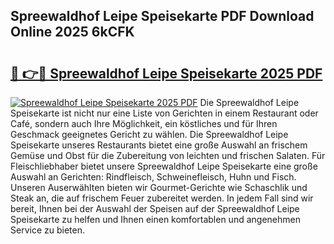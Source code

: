 ## Spreewaldhof Leipe Speisekarte PDF Download Online 2025 6kCFK

# <h2><a href="http://gcdt69y.nevu.top/?p=Spreewaldhof+Leipe+Speisekarte">🔗 👉🔴 Spreewaldhof Leipe Speisekarte 2025 PDF</a></h2>

[![Spreewaldhof Leipe Speisekarte 2025 PDF](https://i.imgur.com/dBaPXMq.png)](http://gcdt69y.nevu.top/?p=Spreewaldhof+Leipe+Speisekarte)
Die Spreewaldhof Leipe Speisekarte ist nicht nur eine Liste von Gerichten in einem Restaurant oder Café, sondern auch Ihre Möglichkeit, ein köstliches und für Ihren Geschmack geeignetes Gericht zu wählen. Die Spreewaldhof Leipe Speisekarte unseres Restaurants bietet eine große Auswahl an frischem Gemüse und Obst für die Zubereitung von leichten und frischen Salaten. Für Fleischliebhaber bietet unsere Spreewaldhof Leipe Speisekarte eine große Auswahl an Gerichten: Rindfleisch, Schweinefleisch, Huhn und Fisch. Unseren Auserwählten bieten wir Gourmet-Gerichte wie Schaschlik und Steak an, die auf frischem Feuer zubereitet werden. In jedem Fall sind wir bereit, Ihnen bei der Auswahl der Speisen auf der Spreewaldhof Leipe Speisekarte zu helfen und Ihnen einen komfortablen und angenehmen Service zu bieten.
